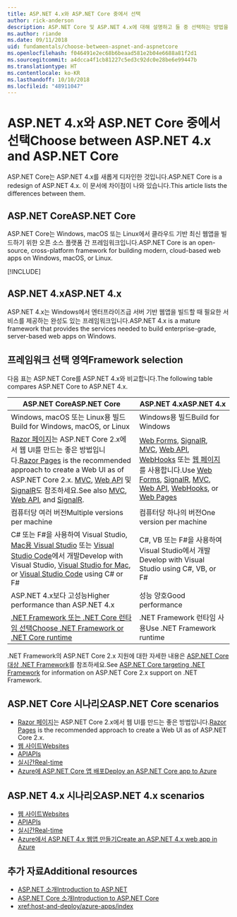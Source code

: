 ```yaml
---
title: ASP.NET 4.x와 ASP.NET Core 중에서 선택
author: rick-anderson
description: ASP.NET Core 및 ASP.NET 4.x에 대해 설명하고 둘 중 선택하는 방법을 설명합니다.
ms.author: riande
ms.date: 09/11/2018
uid: fundamentals/choose-between-aspnet-and-aspnetcore
ms.openlocfilehash: f046491e2ec68b6beaad581e2b04e6688a81f2d1
ms.sourcegitcommit: a4dcca4f1cb81227c5ed3c92dc0e28be6e99447b
ms.translationtype: HT
ms.contentlocale: ko-KR
ms.lasthandoff: 10/10/2018
ms.locfileid: "48911047"
---
```

# <a name="choose-between-aspnet-4x-and-aspnet-core"></a><span data-ttu-id="296c9-103">ASP.NET 4.x와 ASP.NET Core 중에서 선택</span><span class="sxs-lookup"><span data-stu-id="296c9-103">Choose between ASP.NET 4.x and ASP.NET Core</span></span>

<span data-ttu-id="296c9-104">ASP.NET Core는 ASP.NET 4.x를 새롭게 디자인한 것입니다.</span><span class="sxs-lookup"><span data-stu-id="296c9-104">ASP.NET Core is a redesign of ASP.NET 4.x.</span></span> <span data-ttu-id="296c9-105">이 문서에 차이점이 나와 있습니다.</span><span class="sxs-lookup"><span data-stu-id="296c9-105">This article lists the differences between them.</span></span>

## <a name="aspnet-core"></a><span data-ttu-id="296c9-106">ASP.NET Core</span><span class="sxs-lookup"><span data-stu-id="296c9-106">ASP.NET Core</span></span>

<span data-ttu-id="296c9-107">ASP.NET Core는 Windows, macOS 또는 Linux에서 클라우드 기반 최신 웹앱을 빌드하기 위한 오픈 소스 플랫폼 간 프레임워크입니다.</span><span class="sxs-lookup"><span data-stu-id="296c9-107">ASP.NET Core is an open-source, cross-platform framework for building modern, cloud-based web apps on Windows, macOS, or Linux.</span></span>

[!INCLUDE[](~/includes/benefits.md)]

## <a name="aspnet-4x"></a><span data-ttu-id="296c9-108">ASP.NET 4.x</span><span class="sxs-lookup"><span data-stu-id="296c9-108">ASP.NET 4.x</span></span>

<span data-ttu-id="296c9-109">ASP.NET 4.x는 Windows에서 엔터프라이즈급 서버 기반 웹앱을 빌드할 때 필요한 서비스를 제공하는 완성도 있는 프레임워크입니다.</span><span class="sxs-lookup"><span data-stu-id="296c9-109">ASP.NET 4.x is a mature framework that provides the services needed to build enterprise-grade, server-based web apps on Windows.</span></span>

## <a name="framework-selection"></a><span data-ttu-id="296c9-110">프레임워크 선택 영역</span><span class="sxs-lookup"><span data-stu-id="296c9-110">Framework selection</span></span>

<span data-ttu-id="296c9-111">다음 표는 ASP.NET Core를 ASP.NET 4.x와 비교합니다.</span><span class="sxs-lookup"><span data-stu-id="296c9-111">The following table compares ASP.NET Core to ASP.NET 4.x.</span></span>

| <span data-ttu-id="296c9-112">ASP.NET Core</span><span class="sxs-lookup"><span data-stu-id="296c9-112">ASP.NET Core</span></span> | <span data-ttu-id="296c9-113">ASP.NET 4.x</span><span class="sxs-lookup"><span data-stu-id="296c9-113">ASP.NET 4.x</span></span> |
|---|---|
|<span data-ttu-id="296c9-114">Windows, macOS 또는 Linux용 빌드</span><span class="sxs-lookup"><span data-stu-id="296c9-114">Build for Windows, macOS, or Linux</span></span>|<span data-ttu-id="296c9-115">Windows용 빌드</span><span class="sxs-lookup"><span data-stu-id="296c9-115">Build for Windows</span></span>|
|<span data-ttu-id="296c9-116">[Razor 페이지](xref:razor-pages/index)는 ASP.NET Core 2.x에서 웹 UI를 만드는 좋은 방법입니다.</span><span class="sxs-lookup"><span data-stu-id="296c9-116">[Razor Pages](xref:razor-pages/index) is the recommended approach to create a Web UI as of ASP.NET Core 2.x.</span></span> <span data-ttu-id="296c9-117">[MVC](xref:mvc/overview), [Web API](xref:tutorials/first-web-api) 및 [SignalR](xref:signalr/introduction)도 참조하세요.</span><span class="sxs-lookup"><span data-stu-id="296c9-117">See also [MVC](xref:mvc/overview), [Web API](xref:tutorials/first-web-api), and [SignalR](xref:signalr/introduction).</span></span>|<span data-ttu-id="296c9-118">[Web Forms](/aspnet/web-forms), [SignalR](/aspnet/signalr), [MVC](/aspnet/mvc), [Web API](/aspnet/web-api/), [WebHooks](/aspnet/webhooks/) 또는 [웹 페이지](/aspnet/web-pages)를 사용합니다.</span><span class="sxs-lookup"><span data-stu-id="296c9-118">Use [Web Forms](/aspnet/web-forms), [SignalR](/aspnet/signalr), [MVC](/aspnet/mvc), [Web API](/aspnet/web-api/), [WebHooks](/aspnet/webhooks/), or [Web Pages](/aspnet/web-pages)</span></span>|
|<span data-ttu-id="296c9-119">컴퓨터당 여러 버전</span><span class="sxs-lookup"><span data-stu-id="296c9-119">Multiple versions per machine</span></span>|<span data-ttu-id="296c9-120">컴퓨터당 하나의 버전</span><span class="sxs-lookup"><span data-stu-id="296c9-120">One version per machine</span></span>|
|<span data-ttu-id="296c9-121">C# 또는 F#을 사용하여 Visual Studio, [Mac용 Visual Studio](https://www.visualstudio.com/vs/visual-studio-mac/) 또는 [Visual Studio Code](https://code.visualstudio.com/)에서 개발</span><span class="sxs-lookup"><span data-stu-id="296c9-121">Develop with Visual Studio, [Visual Studio for Mac](https://www.visualstudio.com/vs/visual-studio-mac/), or [Visual Studio Code](https://code.visualstudio.com/) using C# or F#</span></span>|<span data-ttu-id="296c9-122">C#, VB 또는 F#을 사용하여 Visual Studio에서 개발</span><span class="sxs-lookup"><span data-stu-id="296c9-122">Develop with Visual Studio using C#, VB, or F#</span></span>|
|<span data-ttu-id="296c9-123">ASP.NET 4.x보다 고성능</span><span class="sxs-lookup"><span data-stu-id="296c9-123">Higher performance than ASP.NET 4.x</span></span>|<span data-ttu-id="296c9-124">성능 양호</span><span class="sxs-lookup"><span data-stu-id="296c9-124">Good performance</span></span>|
|[<span data-ttu-id="296c9-125">.NET Framework 또는 .NET Core 런타임 선택</span><span class="sxs-lookup"><span data-stu-id="296c9-125">Choose .NET Framework or .NET Core runtime</span></span>](/dotnet/articles/standard/choosing-core-framework-server)|<span data-ttu-id="296c9-126">.NET Framework 런타임 사용</span><span class="sxs-lookup"><span data-stu-id="296c9-126">Use .NET Framework runtime</span></span>|

<span data-ttu-id="296c9-127">.NET Framework의 ASP.NET Core 2.x 지원에 대한 자세한 내용은 [ASP.NET Core 대상 .NET Framework](xref:index#target-framework)를 참조하세요.</span><span class="sxs-lookup"><span data-stu-id="296c9-127">See [ASP.NET Core targeting .NET Framework](xref:index#target-framework) for information on ASP.NET Core 2.x support on .NET Framework.</span></span>

## <a name="aspnet-core-scenarios"></a><span data-ttu-id="296c9-128">ASP.NET Core 시나리오</span><span class="sxs-lookup"><span data-stu-id="296c9-128">ASP.NET Core scenarios</span></span>

* <span data-ttu-id="296c9-129">[Razor 페이지](xref:razor-pages/index)는 ASP.NET Core 2.x에서 웹 UI를 만드는 좋은 방법입니다.</span><span class="sxs-lookup"><span data-stu-id="296c9-129">[Razor Pages](xref:razor-pages/index) is the recommended approach to create a Web UI as of ASP.NET Core 2.x.</span></span>
* [<span data-ttu-id="296c9-130">웹 사이트</span><span class="sxs-lookup"><span data-stu-id="296c9-130">Websites</span></span>](xref:tutorials/first-mvc-app/index)
* [<span data-ttu-id="296c9-131">API</span><span class="sxs-lookup"><span data-stu-id="296c9-131">APIs</span></span>](xref:tutorials/first-web-api)
* [<span data-ttu-id="296c9-132">실시간</span><span class="sxs-lookup"><span data-stu-id="296c9-132">Real-time</span></span>](xref:signalr/index)
* [<span data-ttu-id="296c9-133">Azure에 ASP.NET Core 앱 배포</span><span class="sxs-lookup"><span data-stu-id="296c9-133">Deploy an ASP.NET Core app to Azure</span></span>](/azure/app-service/app-service-web-get-started-dotnet)

## <a name="aspnet-4x-scenarios"></a><span data-ttu-id="296c9-134">ASP.NET 4.x 시나리오</span><span class="sxs-lookup"><span data-stu-id="296c9-134">ASP.NET 4.x scenarios</span></span>

* [<span data-ttu-id="296c9-135">웹 사이트</span><span class="sxs-lookup"><span data-stu-id="296c9-135">Websites</span></span>](/aspnet/mvc)
* [<span data-ttu-id="296c9-136">API</span><span class="sxs-lookup"><span data-stu-id="296c9-136">APIs</span></span>](/aspnet/web-api)
* [<span data-ttu-id="296c9-137">실시간</span><span class="sxs-lookup"><span data-stu-id="296c9-137">Real-time</span></span>](/aspnet/signalr)
* [<span data-ttu-id="296c9-138">Azure에서 ASP.NET 4.x 웹앱 만들기</span><span class="sxs-lookup"><span data-stu-id="296c9-138">Create an ASP.NET 4.x web app in Azure</span></span>](/azure/app-service/app-service-web-get-started-dotnet-framework)

## <a name="additional-resources"></a><span data-ttu-id="296c9-139">추가 자료</span><span class="sxs-lookup"><span data-stu-id="296c9-139">Additional resources</span></span>

* [<span data-ttu-id="296c9-140">ASP.NET 소개</span><span class="sxs-lookup"><span data-stu-id="296c9-140">Introduction to ASP.NET</span></span>](/aspnet/overview)
* [<span data-ttu-id="296c9-141">ASP.NET Core 소개</span><span class="sxs-lookup"><span data-stu-id="296c9-141">Introduction to ASP.NET Core</span></span>](xref:index)
* <xref:host-and-deploy/azure-apps/index>
